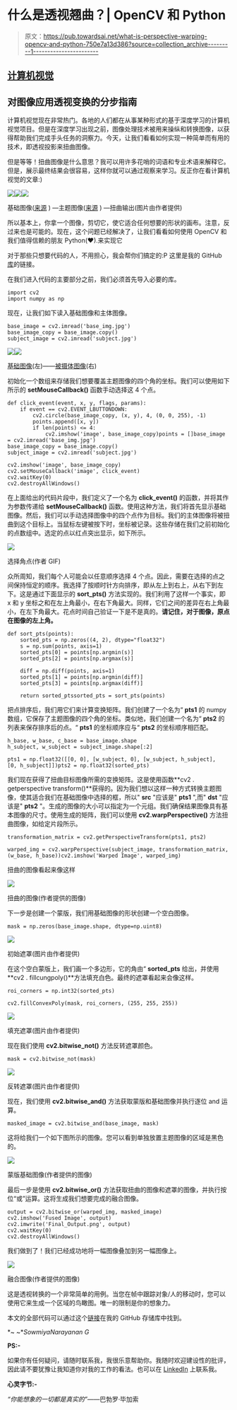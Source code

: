 # 什么是透视翘曲？| OpenCV 和 Python

> 原文：<https://pub.towardsai.net/what-is-perspective-warping-opencv-and-python-750e7a13d386?source=collection_archive---------1----------------------->

## [计算机视觉](https://towardsai.net/p/category/computer-vision)

## 对图像应用透视变换的分步指南

计算机视觉现在非常热门。各地的人们都在从事某种形式的基于深度学习的计算机视觉项目。但是在深度学习出现之前，图像处理技术被用来操纵和转换图像，以获得帮助我们完成手头任务的洞察力。今天，让我们看看如何实现一种简单而有用的技术，即透视投影来扭曲图像。

但是等等！扭曲图像是什么意思？我可以用许多花哨的词语和专业术语来解释它。但是，展示最终结果会很容易，这样你就可以通过观察来学习。反正你在看计算机视觉的文章:)

![](img/f60ed48dc2f1e96828650d2cae2df360.png)![](img/7177fb2a459e198ae98d84b8edb406c8.png)![](img/0dc1f84b804d838b087d089045d8f3bb.png)

基础图像([来源](https://unsplash.com/photos/Dnkr_lmdKi8) ) —主题图像([来源](https://unsplash.com/photos/demvKRNvtLY) ) —扭曲输出(图片由作者提供)

所以基本上，你拿一个图像，剪切它，使它适合任何想要的形状的画布。注意，反过来也是可能的。现在，这个问题已经解决了，让我们看看如何使用 OpenCV 和我们值得信赖的朋友 Python(❤).来实现它

对于那些只想要代码的人，不用担心，我会帮你们搞定的:P 这里是我的 GitHub [库](https://github.com/GSNCodes/Image_Overlaying_Using_Perspective_Transform)的链接。

在我们进入代码的主要部分之前，我们必须首先导入必要的库。

```
import cv2
import numpy as np
```

现在，让我们如下读入基础图像和主体图像。

```
base_image = cv2.imread('base_img.jpg')
base_image_copy = base_image.copy()
subject_image = cv2.imread('subject.jpg')
```

![](img/0266edd790589ce1f44a45e22745a4ee.png)![](img/e53b98b000ccb33bb18a6a3ea37e7953.png)

[基础图像](https://unsplash.com/photos/Dnkr_lmdKi8)(左)——[被摄体图像](https://unsplash.com/photos/demvKRNvtLY)(右)

初始化一个数组来存储我们想要覆盖主题图像的四个角的坐标。我们可以使用如下所示的 **setMouseCallback()** 函数手动选择这 4 个点。

```
def click_event(event, x, y, flags, params):
    if event == cv2.EVENT_LBUTTONDOWN:
        cv2.circle(base_image_copy, (x, y), 4, (0, 0, 255), -1)
        points.append([x, y])
        if len(points) <= 4:
            cv2.imshow('image', base_image_copy)points = []base_image = cv2.imread('base_img.jpg')
base_image_copy = base_image.copy()
subject_image = cv2.imread('subject.jpg')

cv2.imshow('image', base_image_copy)
cv2.setMouseCallback('image', click_event)
cv2.waitKey(0)
cv2.destroyAllWindows()
```

在上面给出的代码片段中，我们定义了一个名为 **click_event()** 的函数，并将其作为参数传递给 **setMouseCallback()** 函数。使用这种方法，我们将首先显示基础图像。然后，我们可以手动选择图像中的四个点作为目标。我们的主体图像将被扭曲到这个目标上。当鼠标左键被按下时，坐标被记录。这些存储在我们之前初始化的点数组中。选定的点以红点突出显示，如下所示。

![](img/535a6201a19d97618b52509cf78181ff.png)

选择角点(作者 GIF)

众所周知，我们每个人可能会以任意顺序选择 4 个点。因此，需要在选择的点之间保持恒定的顺序。我选择了按顺时针方向排序，即从左上到右上，从右下到左下。这是通过下面显示的 **sort_pts()** 方法实现的。我们利用了这样一个事实，即 x 和 y 坐标之和在左上角最小，在右下角最大。同样，它们之间的差异在右上角最小，在左下角最大。花点时间自己验证一下是不是真的。**请记住，对于图像，原点在图像的左上角。**

```
def sort_pts(points):
    sorted_pts = np.zeros((4, 2), dtype="float32")
    s = np.sum(points, axis=1)
    sorted_pts[0] = points[np.argmin(s)]
    sorted_pts[2] = points[np.argmax(s)]

    diff = np.diff(points, axis=1)
    sorted_pts[1] = points[np.argmin(diff)]
    sorted_pts[3] = points[np.argmax(diff)]

    return sorted_ptssorted_pts = sort_pts(points)
```

把点排序后，我们用它们来计算变换矩阵。我们创建了一个名为“ **pts1** 的 numpy 数组，它保存了主题图像的四个角的坐标。类似地，我们创建一个名为“ **pts2** 的列表来保存排序后的点。“ **pts1** 的坐标顺序应与“ **pts2** 的坐标顺序相匹配。

```
h_base, w_base, c_base = base_image.shape
h_subject, w_subject = subject_image.shape[:2]

pts1 = np.float32([[0, 0], [w_subject, 0], [w_subject, h_subject],                     [0, h_subject]])pts2 = np.float32(sorted_pts)
```

我们现在获得了扭曲目标图像所需的变换矩阵。这是使用函数**cv2 . getperspective transform()**获得的。因为我们想以这样一种方式转换主题图像，使其适合我们在基础图像中选择的框，所以" **src** "应该是" **pts1** ",而" **dst** "应该是" **pts2** "。生成的图像的大小可以指定为一个元组。我们确保结果图像具有基本图像的尺寸。使用生成的矩阵，我们可以使用 **cv2.warpPerspective()** 方法扭曲图像，如给定片段所示。

```
transformation_matrix = cv2.getPerspectiveTransform(pts1, pts2)

warped_img = cv2.warpPerspective(subject_image, transformation_matrix, (w_base, h_base))cv2.imshow('Warped Image', warped_img)
```

扭曲的图像看起来像这样

![](img/29b8efce240876ad05374ce3fb7ee829.png)

扭曲的图像(作者提供的图像)

下一步是创建一个蒙版，我们用基础图像的形状创建一个空白图像。

```
mask = np.zeros(base_image.shape, dtype=np.uint8)
```

![](img/bd808879196ca46296096f4b7b87c72c.png)

初始遮罩(图片由作者提供)

在这个空白蒙版上，我们画一个多边形，它的角由“ **sorted_pts** 给出，并使用**cv2 . fillcungpoly()**方法填充白色。最终的遮罩看起来会像这样。

```
roi_corners = np.int32(sorted_pts)

cv2.fillConvexPoly(mask, roi_corners, (255, 255, 255))
```

![](img/3a1e3604edb6cb7bc355bac95aa5d8da.png)

填充遮罩(图片由作者提供)

现在我们使用 **cv2.bitwise_not()** 方法反转遮罩颜色。

```
mask = cv2.bitwise_not(mask)
```

![](img/19d87bad8ee5fe360e6d9945db93d1a7.png)

反转遮罩(图片由作者提供)

现在，我们使用 **cv2.bitwise_and()** 方法获取蒙版和基础图像并执行逐位 and 运算。

```
masked_image = cv2.bitwise_and(base_image, mask)
```

这将给我们一个如下图所示的图像。您可以看到单独放置主题图像的区域是黑色的。

![](img/e0b6a8a002b1c2953f8c5efd07e8c96f.png)

蒙版基础图像(作者提供的图像)

最后一步是使用 **cv2.bitwise_or()** 方法获取扭曲的图像和遮罩的图像，并执行按位“或”运算。这将生成我们想要完成的融合图像。

```
output = cv2.bitwise_or(warped_img, masked_image)
cv2.imshow('Fused Image', output)
cv2.imwrite('Final_Output.png', output)
cv2.waitKey(0)
cv2.destroyAllWindows()
```

我们做到了！我们已经成功地将一幅图像叠加到另一幅图像上。

![](img/002effe5c1df41d157ce5a6f462ab743.png)

融合图像(作者提供的图像)

这是透视转换的一个非常简单的用例。当您在帧中跟踪对象/人的移动时，您可以使用它来生成一个区域的鸟瞰图。唯一的限制是你的想象力。

本文的全部代码可以通过这个[链接](https://github.com/GSNCodes/Image_Overlaying_Using_Perspective_Transform)在我的 GitHub 存储库中找到。

*~ ~**SowmiyaNarayanan G*

**PS:-**

如果你有任何疑问，请随时联系我，我很乐意帮助你。我随时欢迎建设性的批评，因此请不要犹豫让我知道你对我的工作的看法。也可以在 [LinkedIn](https://www.linkedin.com/in/sowmiyanarayanan-g/) 上联系我。

**心灵字节:-**

*“你能想象的一切都是真实的”*——巴勃罗·毕加索